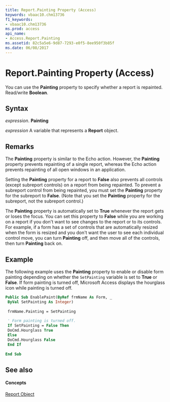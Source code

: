 ```yaml
---
title: Report.Painting Property (Access)
keywords: vbaac10.chm13736
f1_keywords:
- vbaac10.chm13736
ms.prod: access
api_name:
- Access.Report.Painting
ms.assetid: 82c5a5e6-9d87-7293-e0f5-8ee950f3b85f
ms.date: 06/08/2017
---
```



# Report.Painting Property (Access)

You can use the **Painting** property to specify whether a report is repainted. Read/write **Boolean**.


## Syntax

 _expression_. **Painting**

 _expression_ A variable that represents a **Report** object.


## Remarks

The **Painting** property is similar to the Echo action. However, the **Painting** property prevents repainting of a single report, whereas the Echo action prevents repainting of all open windows in an application.

Setting the **Painting** property for a report to **False** also prevents all controls (except subreport controls) on a report from being repainted. To prevent a subreport control from being repainted, you must set the **Painting** property for the subreport to **False**. (Note that you set the **Painting** property for the subreport, not the subreport control.)

The **Painting** property is automatically set to **True** whenever the report gets or loses the focus. You can set this property to **False** while you are working on a report if you don't want to see changes to the report or to its controls. For example, if a form has a set of controls that are automatically resized when the form is resized and you don't want the user to see each individual control move, you can turn **Painting** off, and then move all of the controls, then turn **Painting** back on.


## Example

The following example uses the **Painting** property to enable or disable form painting depending on whether the `SetPainting` variable is set to **True** or **False**. If form painting is turned off, Microsoft Access displays the hourglass icon while painting is turned off.


```vb
Public Sub EnablePaint(ByRef frmName As Form, _ 
 ByVal SetPainting As Integer) 
 
 frmName.Painting = SetPainting 
 
 ' Form painting is turned off. 
 If SetPainting = False Then 
 DoCmd.Hourglass True 
 Else 
 DoCmd.Hourglass False 
 End If 
 
End Sub
```


## See also


#### Concepts


[Report Object](report-object-access.md)

